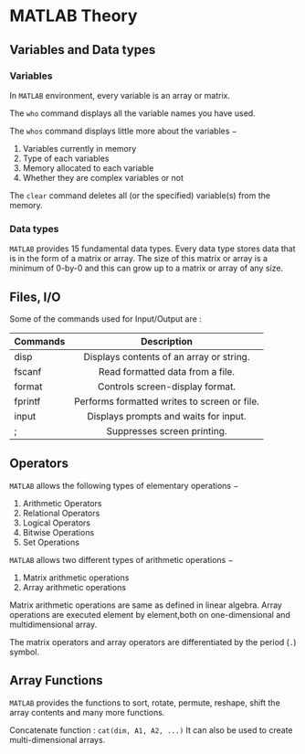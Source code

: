 # MATLAB Theory

## Variables and Data types

### Variables

In ```MATLAB``` environment, every variable is an array or matrix.

The ```who``` command displays all the variable names you have used.

The ```whos``` command displays little more about the variables −

1. Variables currently in memory
1. Type of each variables
1. Memory allocated to each variable
1. Whether they are complex variables or not

The ```clear``` command deletes all (or the specified) variable(s) from the memory.

### Data types

```MATLAB``` provides 15 fundamental data types. Every data type stores data that is in the form of a matrix or array. The size of this matrix or array is a minimum of 0-by-0 and this can grow up to a matrix or array of any size.

## Files, I/O

Some of the commands used for Input/Output are :

| Commands |                  Description                 |
|----------|:--------------------------------------------:|
| disp     | Displays contents of an array or string.     |
| fscanf   | Read formatted data from a file.             |
| format   | Controls screen-display format.              |
| fprintf  | Performs formatted writes to screen or file. |
| input    | Displays prompts and waits for input.        |
| ;        | Suppresses screen printing.                  |

## Operators

```MATLAB``` allows the following types of elementary operations −

1. Arithmetic Operators
1. Relational Operators
1. Logical Operators
1. Bitwise Operations
1. Set Operations

```MATLAB``` allows two different types of arithmetic operations −

1. Matrix arithmetic operations
1. Array arithmetic operations

Matrix arithmetic operations are same as defined in linear algebra. Array operations are executed element by element,both on one-dimensional and multidimensional array.

The matrix operators and array operators are differentiated by the period (```.```) symbol.

## Array Functions

```MATLAB``` provides the functions to sort, rotate, permute, reshape, shift the array contents and many more functions.

Concatenate function : ```cat(dim, A1, A2, ...)``` 
It can also be used to create multi-dimensional arrays.
